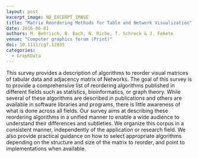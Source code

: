 ```yaml
---
layout: post
excerpt_image: NO_EXCERPT_IMAGE
title: "Matrix Reordering Methods for Table and Network Visualization"
date: 2016-06-01
authors: M. Behrisch, B. Bach, N. Riche, T. Schreck & J. Fekete
venue: "Computer graphics forum (Print)"
doi: 10.1111/cgf.12935
categories:
  - GraphData
---
```

This survey provides a description of algorithms to reorder visual matrices of tabular data and adjacency matrix of Networks. The goal of this survey is to provide a comprehensive list of reordering algorithms published in different fields such as statistics, bioinformatics, or graph theory. While several of these algorithms are described in publications and others are available in software libraries and programs, there is little awareness of what is done across all fields. Our survey aims at describing these reordering algorithms in a unified manner to enable a wide audience to understand their differences and subtleties. We organize this corpus in a consistent manner, independently of the application or research field. We also provide practical guidance on how to select appropriate algorithms depending on the structure and size of the matrix to reorder, and point to implementations when available.
